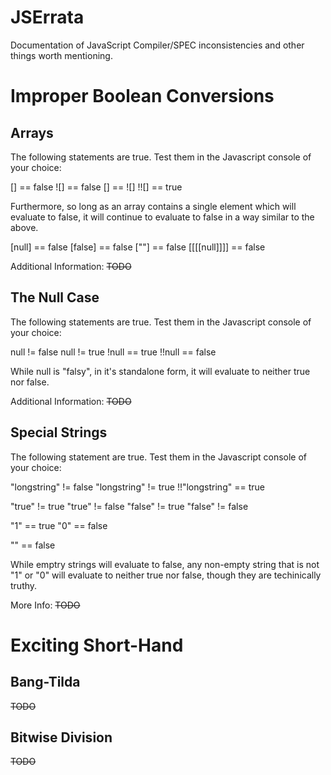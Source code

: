 JSErrata
========

Documentation of JavaScript Compiler/SPEC inconsistencies and other things worth mentioning.

# Improper Boolean Conversions

## Arrays

The following statements are true.  Test them in the Javascript console of your choice:

  [] == false
  ![] == false
  [] == ![]
  !![] == true

Furthermore, so long as an array contains a single element which will evaluate to false, it will continue to evaluate to false in a way similar to the above.

  [null] == false
  [false] == false
  [""] == false
  [[[[null]]]] == false

Additional Information: ~~TODO~~

## The Null Case

The following statements are true. Test them in the Javascript console of your choice:

  null != false
  null != true
  !null == true
  !!null == false

While null is "falsy", in it's standalone form, it will evaluate to neither true nor false.

Additional Information: ~~TODO~~

## Special Strings

The following statement are true. Test them in the Javascript console of your choice:

  "longstring" != false
  "longstring" != true
  !!"longstring" == true

  "true" != true
  "true" != false
  "false" != true
  "false" != false

  "1" == true
  "0" == false

  "" == false


While emptry strings will evaluate to false, any non-empty string that is not "1" or "0" will evaluate to neither true nor false, though they are techinically truthy.

More Info: ~~TODO~~

# Exciting Short-Hand

## Bang-Tilda

~~TODO~~

## Bitwise Division

~~TODO~~
